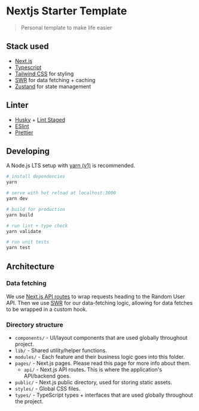 # Nextjs Starter Template

> Personal template to make life easier

## Stack used

- [Next.js](https://nextjs.org/)
- [Typescript](https://typescriptlang.org/)
- [Tailwind CSS](https://tailwindcss.com/) for styling
- [SWR](https://swr.vercel.app/) for data fetching + caching
- [Zustand](https://zustand-demo.pmnd.rs/) for state management

## Linter

- [Husky](https://typicode.github.io/husky/#/) + [Lint Staged](https://github.com/okonet/lint-staged)
- [ESlint](https://eslint.org/)
- [Prettier](https://prettier.io/)

## Developing

A Node.js LTS setup with [yarn (v1)](https://yarnpkg.com/) is recommended.

```bash
# install dependencies
yarn

# serve with hot reload at localhost:3000
yarn dev

# build for production
yarn build

# run lint + type check
yarn validate

# run unit tests
yarn test
```

## Architecture

### Data fetching

We use [Next.js API routes](https://nextjs.org/docs/api-routes/introduction) to wrap requests heading to the Random User API. Then we use [SWR](https://swr.vercel.app/) for our data-fetching logic, allowing for data fetches to be wrapped in a custom hook.

### Directory structure

- `components/` - UI/layout components that are used globally throughout project.
- `lib/` - Shared utility/helper functions.
- `modules/` - Each feature and their business logic goes into this folder.
- `pages/` - Next.js pages. Please read this page for more info about them.
  - `api/` - Next.js API routes. This is where the application's API/backend goes.
- `public/` - Next.js public directory, used for storing static assets.
- `styles/` - Global CSS files.
- `types/` - TypeScript types + interfaces that are used globally throughout the project.
